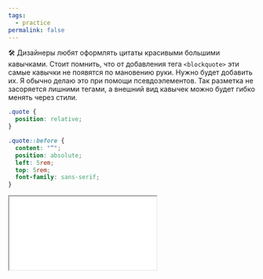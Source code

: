 ```yaml
---
tags:
  - practice
permalink: false
---
```


🛠 Дизайнеры любят оформлять цитаты красивыми большими кавычками. Стоит помнить, что от добавления тега `<blockquote>` эти самые кавычки не появятся по мановению руки. Нужно будет добавить их. Я обычно делаю это при помощи псевдоэлементов. Так разметка не засоряется лишними тегами, а внешний вид кавычек можно будет гибко менять через стили.

```css
.quote {
  position: relative;
}

.quote::before {
  content: "“";
  position: absolute;
  left: 5rem;
  top: 5rem;
  font-family: sans-serif;
}
```

<iframe title="Цитата" src="demos/blockquote.html"></iframe>
